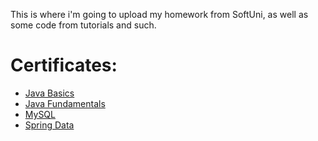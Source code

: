 This is where i'm going to upload my homework from SoftUni, as well as some code from tutorials and such.
# Certificates:
* [Java Basics](https://softuni.bg/certificates/details/111980/cfe0b57d)
* [Java Fundamentals](https://softuni.bg/certificates/details/119542/1e7e6d24)
* [MySQL](https://softuni.bg/certificates/details/123270/7e71ca78)
* [Spring Data](https://softuni.bg/certificates/details/130717/5c11d2e0)
